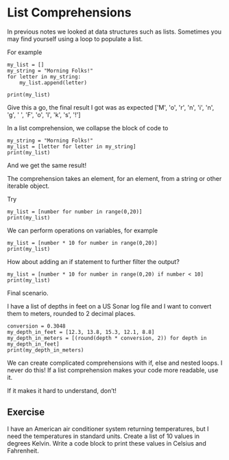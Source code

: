 # List Comprehensions

In previous notes we looked at data structures such as lists. Sometimes you may find yourself using a loop to populate a list.&#x20;

For example

```
my_list = []
my_string = "Morning Folks!"
for letter in my_string:
    my_list.append(letter)

print(my_list)
```

Give this a go, the final result I got was as expected \['M', 'o', 'r', 'n', 'i', 'n', 'g', ' ', 'F', 'o', 'l', 'k', 's', '!']&#x20;

In a list comprehension, we collapse the block of code to

```
my_string = "Morning Folks!"
my_list = [letter for letter in my_string]
print(my_list)
```

And we get the same result!&#x20;

The comprehension takes an element, for an element, from a string or other iterable object.&#x20;

Try

```
my_list = [number for number in range(0,20)]
print(my_list)
```

We can perform operations on variables, for example

```
my_list = [number * 10 for number in range(0,20)]
print(my_list)
```

How about adding an if statement to further filter the output?

```
my_list = [number * 10 for number in range(0,20) if number < 10]
print(my_list)
```

Final scenario.&#x20;

I have a list of depths in feet on a US Sonar log file and I want to convert them to meters, rounded to 2 decimal places.

```
conversion = 0.3048
my_depth_in_feet = [12.3, 13.8, 15.3, 12.1, 8.8]
my_depth_in_meters = [(round(depth * conversion, 2)) for depth in my_depth_in_feet] 
print(my_depth_in_meters)
```

We can create complicated comprehensions with if, else and nested loops. I never do this! If a list comprehension makes your code more readable, use it.&#x20;

If it makes it hard to understand, don’t!&#x20;

## Exercise&#x20;

I have an American air conditioner system returning temperatures, but I need the temperatures in standard units. Create a list of 10 values in degrees Kelvin. Write a code block to print these values in Celsius and Fahrenheit.
